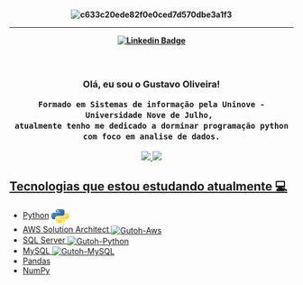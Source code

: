 
<!--
**Guutooh/Guutooh** is a ✨ _special_ ✨ repository because its `README.md` (this file) appears on your GitHub profile.

Here are some ideas to get you started:

- 🔭 I’m currently working on ...
- 🌱 I’m currently learning ...
- 👯 I’m looking to collaborate on ...
- 🤔 I’m looking for help with ...
- 💬 Ask me about ...
- 📫 How to reach me: ...
- 😄 Pronouns: ...
- ⚡ Fun fact: ...
-->

<h4 align="center">
 
![c633c20ede82f0e0ced7d570dbe3a1f3](https://user-images.githubusercontent.com/70382532/138322189-2db8df52-9dcb-40a0-88a8-c365466bd33d.gif)

<hr>

[![Linkedin Badge](https://img.shields.io/badge/-Linkedin-blue?style=for-the-badge&logo=Linkedin&logoColor=white&link=https://github.com/Guutooh)](https://www.linkedin.com/in/gustavo-oliveira-santos/)
  
<h3 align="center">  <br>

Olá, eu sou o Gustavo Oliveira!
<br>

  
  ```
Formado em Sistemas de informação pela Uninove - Universidade Nove de Julho, 
atualmente tenho me dedicado a dorminar programação python com foco em analise de dados.
```
</h3>

<div align="center">
  <a href="https://github.com/Guutooh">
  <img height="150em" src="https://github-readme-stats.vercel.app/api?username=Guutooh&show_icons=true&theme=dark&include_all_commits=true&count_private=true"/>
  <img height="150em" src="https://github-readme-stats.vercel.app/api/top-langs/?username=Guutooh&layout=compact&langs_count=7&theme=dark"/>
</div>
    
    
## Tecnologias que estou estudando atualmente 💻
 
- Python<img align="center" alt="Gutoh-Python" height="30" width="40" src="https://raw.githubusercontent.com/devicons/devicon/master/icons/python/python-original.svg">
- AWS Solution Architect <img align="center" alt="Gutoh-Aws" src="https://img.shields.io/badge/Amazon_AWS-232F3E?style=for-the-badge&logo=amazon-aws&logoColor=white">
- SQL Server <img align="center" alt="Gutoh-Python" height="30" width="40" src="https://cdn.jsdelivr.net/gh/devicons/devicon/icons/microsoftsqlserver/microsoftsqlserver-plain-wordmark.svg">
- MySQL <img align="center" alt="Gutoh-MySQL" height="30" width="40" src="https://icongr.am/devicon/mysql-original-wordmark.svg?size=148&color=currentColor" />
- Pandas
- NumPy
    
